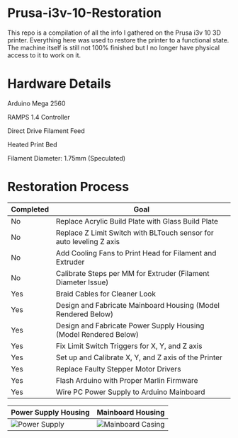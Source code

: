 # Prusa-i3v-10-Restoration

This repo is a compilation of all the info I gathered on the Prusa i3v 10 3D printer. Everything here was used to restore the printer to a functional state. The machine itself is still not 100% finished but I no longer have physical access to it to work on it.

# Hardware Details

Arduino Mega 2560

RAMPS 1.4 Controller

Direct Drive Filament Feed

Heated Print Bed

Filament Diameter: 1.75mm (Speculated)

# Restoration Process

Completed | Goal
--------- | ----
No | Replace Acrylic Build Plate with Glass Build Plate
No | Replace Z Limit Switch with BLTouch sensor for auto leveling Z axis
No | Add Cooling Fans to Print Head for Filament and Extruder
No | Calibrate Steps per MM for Extruder (Filament Diameter Issue)
Yes | Braid Cables for Cleaner Look
Yes | Design and Fabricate Mainboard Housing (Model Rendered Below)
Yes | Design and Fabricate Power Supply Housing (Model Rendered Below)
Yes | Fix Limit Switch Triggers for X, Y, and Z axis
Yes | Set up and Calibrate X, Y, and Z axis of the Printer
Yes | Replace Faulty Stepper Motor Drivers
Yes | Flash Arduino with Proper Marlin Firmware
Yes | Wire PC Power Supply to Arduino Mainboard

Power Supply Housing | Mainboard Housing
-------------------- | -----------------
![Power Supply](https://github.com/hypertacos520/Prusa-i3v-Restoration/blob/main/Assets/PowerSupply.png?raw=true) | ![Mainboard Casing](https://github.com/hypertacos520/Prusa-i3v-Restoration/blob/main/Assets/Mainboard.png?raw=true)
